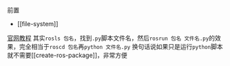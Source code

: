 前置
- [[file-system]]

[官网教程](http://docs.ros.org/en/melodic/api/moveit_tutorials/html/doc/move_group_python_interface/move_group_python_interface_tutorial.html)
其实`rosls 包名`，找到`.py`脚本文件名，然后`rosrun 包名 文件名.py`的效果，完全相当于`roscd 包名`再`python 文件名.py`
换句话说如果只是运行`python`脚本就不需要[[create-ros-package]]，非常方便